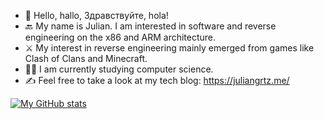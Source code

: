 - 👋 Hello, hallo, Здравствуйте, hola!
- 🔙 My name is Julian. I am interested in software and reverse engineering on the x86 and ARM architecture.
- ⚔️ My interest in reverse engineering mainly emerged from games like Clash of Clans and Minecraft.
- 👨‍🎓 I am currently studying computer science.
- ✍️ Feel free to take a look at my tech blog: https://juliangrtz.me/

[![My GitHub stats](https://github-readme-stats.vercel.app/api?username=juliangrtz)](https://github.com/anuraghazra/github-readme-stats)


<!---
juliangrtz/juliangrtz is a ✨ special ✨ repository because its `README.md` (this file) appears on your GitHub profile.
You can click the Preview link to take a look at your changes.
--->
